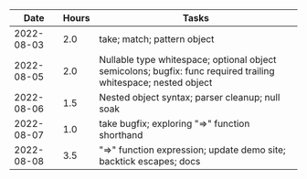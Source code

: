 | Date     | Hours | Tasks
|----------|-------|----------------------------------------------------------|
|2022-08-03| 2.0   | take; match; pattern object
|2022-08-05| 2.0   | Nullable type whitespace; optional object semicolons; bugfix: func required trailing whitespace; nested object
|2022-08-06| 1.5   | Nested object syntax; parser cleanup; null soak
|2022-08-07| 1.0   | take bugfix; exploring "=>" function shorthand
|2022-08-08| 3.5   | "=>" function expression; update demo site; backtick escapes; docs
